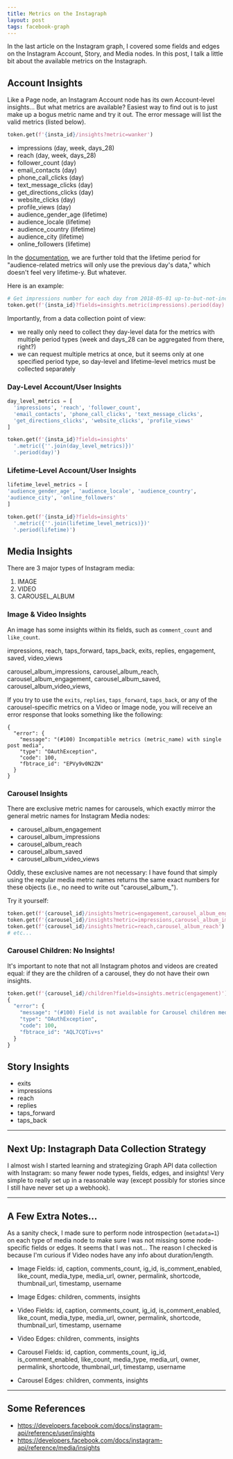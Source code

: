 ```yaml
---
title: Metrics on the Instagraph
layout: post
tags: facebook-graph
---
```


In the last article on the Instagram graph, I covered some fields and edges on the Instagram
Account, Story, and Media nodes.  In this post, I talk a little bit about the available metrics
on the Instagraph.

## Account Insights
Like a Page node, an Instagram Account node has its own Account-level insights... But what metrics
are available?  Easiest way to find out is to just make up a bogus metric name and try it out. The error
message will list the valid metrics (listed below).

```python
token.get(f'{insta_id}/insights?metric=wanker')
```

* impressions (day, week, days_28)
* reach (day, week, days_28)
* follower_count (day)
* email_contacts (day)
* phone_call_clicks (day)
* text_message_clicks (day)
* get_directions_clicks (day)
* website_clicks (day)
* profile_views (day)
* audience_gender_age (lifetime)
* audience_locale (lifetime)
* audience_country (lifetime)
* audience_city (lifetime)
* online_followers (lifetime)

In the [documentation](https://developers.facebook.com/docs/instagram-api/reference/user/insights), we 
are further told that the lifetime period for "audience-related metrics will only use the previous day's data,"
which doesn't feel very lifetime-y.  But whatever.

Here is an example:

```python
# Get impressions number for each day from 2018-05-01 up-to-but-not-including 2018-05-05
token.get(f'{insta_id}?fields=insights.metric(impressions).period(day).since(2018-05-01).until(2018-05-05)')
```

Importantly, from a data collection point of view:
* we really only need to collect they day-level data for the metrics with multiple period types (week and days_28 can be aggregated from there, right?)
* we can request multiple metrics at once, but it seems only at one specified period type, so day-level and lifetime-level metrics must be collected separately

### Day-Level Account/User Insights
```python
day_level_metrics = [
  'impressions', 'reach', 'follower_count', 
  'email_contacts', 'phone_call_clicks', 'text_message_clicks',
  'get_directions_clicks', 'website_clicks', 'profile_views'
]

token.get(f'{insta_id}?fields=insights'
  '.metric({''.join(day_level_metrics)})'
  '.period(day)')
```

### Lifetime-Level Account/User Insights
```python
lifetime_level_metrics = [
'audience_gender_age', 'audience_locale', 'audience_country',
'audience_city', 'online_followers'
]

token.get(f'{insta_id}?fields=insights'
  '.metric({''.join(lifetime_level_metrics)})'
  '.period(lifetime)')
```

## Media Insights
There are 3 major types of Instagram media:

1. IMAGE
2. VIDEO
3. CAROUSEL_ALBUM


### Image & Video Insights
An image has some insights within its fields, such as `comment_count` and `like_count`.



impressions, 
reach, 
taps_forward, 
taps_back, 
exits, 
replies, 
engagement, 
saved, 
video_views

carousel_album_impressions, 
carousel_album_reach, 
carousel_album_engagement, 
carousel_album_saved, 
carousel_album_video_views, 


If you try to use the `exits`, `replies`, `taps_forward`, `taps_back`, or any of the 
carousel-specific metrics on a Video or Image node, you will
receive an error response that looks something like the following:
```
{
  "error": {
    "message": "(#100) Incompatible metrics (metric_name) with single post media",
    "type": "OAuthException",
    "code": 100,
    "fbtrace_id": "EPVy9v0N2ZN"
  }
}
```




### Carousel Insights
There are exclusive metric names for carousels, which exactly mirror the general metric
names for Instagram Media nodes:

* carousel_album_engagement
* carousel_album_impressions
* carousel_album_reach
* carousel_album_saved
* carousel_album_video_views

Oddly, these exclusive names are not necessary: I have found that simply using the regular
media metric names returns the same exact numbers for these objects (i.e., no need to write 
out "carousel_album_").

Try it yourself:
```python
token.get(f'{carousel_id}/insights?metric=engagement,carousel_album_engagement')
token.get(f'{carousel_id}/insights?metric=impressions,carousel_album_impressions')
token.get(f'{carousel_id}/insights?metric=reach,carousel_album_reach')
# etc...
```

### Carousel Children: No Insights!
It's important to note that not all Instagram photos and videos are created equal: if
they are the children of a carousel, they do not have their own insights.

```python
token.get(f'{carousel_id}/children?fields=insights.metric(engagement)')
{
  "error": {
    "message": "(#100) Field is not available for Carousel children media.",
    "type": "OAuthException",
    "code": 100,
    "fbtrace_id": "AQL7CQTiv+s"
  }
}
```

## Story Insights
* exits
* impressions
* reach
* replies
* taps_forward
* taps_back

-----------------------------------------------------------------------

## Next Up: Instagraph Data Collection Strategy
I almost wish I started learning and strategizing Graph API data collection with 
Instagram: so many fewer node types, fields, edges, and insights!  Very simple to really
set up in a reasonable way (except possibly for stories since I still have never 
set up a webhook).

-----------------------------------------------------------------------

## A Few Extra Notes...

As a sanity check, I made sure to perform node introspection (`metadata=1`) on each type
of media node to make sure I was not missing some node-specific fields or edges. It seems that
I was not... The reason I checked is because I'm curious if Video nodes have any info about 
duration/length.

* Image Fields: id, caption, comments_count, ig_id, is_comment_enabled, like_count, media_type, media_url,
  owner, permalink, shortcode, thumbnail_url, timestamp, username
* Image Edges: children, comments, insights

* Video Fields: id, caption, comments_count, ig_id, is_comment_enabled, like_count, media_type, media_url,
  owner, permalink, shortcode, thumbnail_url, timestamp, username
* Video Edges: children, comments, insights

* Carousel Fields: id, caption, comments_count, ig_id, is_comment_enabled, like_count, media_type, media_url,
  owner, permalink, shortcode, thumbnail_url, timestamp, username
* Carousel Edges: children, comments, insights


------------------------------------------------------

## Some References
* https://developers.facebook.com/docs/instagram-api/reference/user/insights
* https://developers.facebook.com/docs/instagram-api/reference/media/insights
